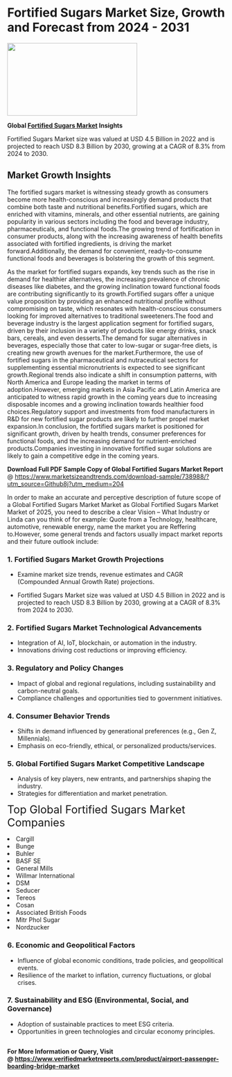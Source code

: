 <H1>Fortified Sugars Market Size, Growth and Forecast from 2024 - 2031</H1><img class="aligncenter size-medium wp-image-584254" src="https://thirdeyenews.in/wp-content/uploads/2024/09/Global-Market-Research-300x168.jpeg" alt="" width="300" height="168" /><p><strong>Global&nbsp;<a href="https://www.marketsizeandtrends.com/download-sample/738988/?utm_source=Github8j?utm_medium=204">Fortified Sugars Market</a> Insights</strong></p><p>Fortified Sugars Market size was valued at USD 4.5 Billion in 2022 and is projected to reach USD 8.3 Billion by 2030, growing at a CAGR of 8.3% from 2024 to 2030.</p><p><h2>Market Growth Insights</h2> <p>The fortified sugars market is witnessing steady growth as consumers become more health-conscious and increasingly demand products that combine both taste and nutritional benefits.Fortified sugars, which are enriched with vitamins, minerals, and other essential nutrients, are gaining popularity in various sectors including the food and beverage industry, pharmaceuticals, and functional foods.The growing trend of fortification in consumer products, along with the increasing awareness of health benefits associated with fortified ingredients, is driving the market forward.Additionally, the demand for convenient, ready-to-consume functional foods and beverages is bolstering the growth of this segment.</p> <p>As the market for fortified sugars expands, key trends such as the rise in demand for healthier alternatives, the increasing prevalence of chronic diseases like diabetes, and the growing inclination toward functional foods are contributing significantly to its growth.Fortified sugars offer a unique value proposition by providing an enhanced nutritional profile without compromising on taste, which resonates with health-conscious consumers looking for improved alternatives to traditional sweeteners.The food and beverage industry is the largest application segment for fortified sugars, driven by their inclusion in a variety of products like energy drinks, snack bars, cereals, and even desserts.The demand for sugar alternatives in beverages, especially those that cater to low-sugar or sugar-free diets, is creating new growth avenues for the market.Furthermore, the use of fortified sugars in the pharmaceutical and nutraceutical sectors for supplementing essential micronutrients is expected to see significant growth.Regional trends also indicate a shift in consumption patterns, with North America and Europe leading the market in terms of adoption.However, emerging markets in Asia Pacific and Latin America are anticipated to witness rapid growth in the coming years due to increasing disposable incomes and a growing inclination towards healthier food choices.Regulatory support and investments from food manufacturers in R&D for new fortified sugar products are likely to further propel market expansion.In conclusion, the fortified sugars market is positioned for significant growth, driven by health trends, consumer preferences for functional foods, and the increasing demand for nutrient-enriched products.Companies investing in innovative fortified sugar solutions are likely to gain a competitive edge in the coming years.<p><span class=""><strong>Download Full PDF Sample Copy of Global Fortified Sugars Market Report</strong> @ <a href="https://www.marketsizeandtrends.com/download-sample/738988/?utm_source=Github8j?utm_medium=204" target="_blank">https://www.marketsizeandtrends.com/download-sample/738988/?utm_source=Github8j?utm_medium=204</a></span></p><p>In order to make an accurate and perceptive description of future scope of a Global&nbsp;Fortified Sugars Market Market as Global&nbsp;Fortified Sugars Market Market of 2025, you need to describe a clear Vision &ndash; What Industry or Linda can you think of for example: Quote from a Technology, healthcare, automotive, renewable energy, name the market you are Reffering to.However, some general trends and factors usually impact market reports and their future outlook include:</p><h3>1.&nbsp;<strong>Fortified Sugars Market Growth Projections</strong></h3><ul><li>Examine market size trends, revenue estimates and CAGR (Compounded Annual Growth Rate) projections.</li><li><p>Fortified Sugars Market size was valued at USD 4.5 Billion in 2022 and is projected to reach USD 8.3 Billion by 2030, growing at a CAGR of 8.3% from 2024 to 2030.</p></li></ul><h3>2.&nbsp;<strong>Fortified Sugars Market Technological Advancements</strong></h3><ul><li>Integration of AI, IoT, blockchain, or automation in the industry.</li><li>Innovations driving cost reductions or improving efficiency.</li></ul><h3>3.&nbsp;<strong>Regulatory and Policy Changes</strong></h3><ul><li>Impact of global and regional regulations, including sustainability and carbon-neutral goals.</li><li>Compliance challenges and opportunities tied to government initiatives.</li></ul><h3>4.&nbsp;<strong>Consumer Behavior Trends</strong></h3><ul><li>Shifts in demand influenced by generational preferences (e.g., Gen Z, Millennials).</li><li>Emphasis on eco-friendly, ethical, or personalized products/services.</li></ul><h3>5.&nbsp;<strong>Global Fortified Sugars Market Competitive Landscape</strong></h3><ul><li>Analysis of key players, new entrants, and partnerships shaping the industry.</li><li>Strategies for differentiation and market penetration.</li></ul><p data-pm-slice="1 1 []"><span style="color: inherit; font-family: inherit; font-size: 25px;">Top Global Fortified Sugars Market Companies</span></p><div class="" data-test-id=""><p><li>Cargill</li><li> Bunge</li><li> Buhler</li><li> BASF SE</li><li> General Mills</li><li> Willmar International</li><li> DSM</li><li> Seducer</li><li> Tereos</li><li> Cosan</li><li> Associated British Foods</li><li> Mitr Phol Sugar</li><li> Nordzucker</li></p></div><h3>6.&nbsp;<strong>Economic and Geopolitical Factors</strong></h3><ul><li>Influence of global economic conditions, trade policies, and geopolitical events.</li><li>Resilience of the market to inflation, currency fluctuations, or global crises.</li></ul><h3>7.&nbsp;<strong>Sustainability and ESG (Environmental, Social, and Governance)</strong></h3><ul><li>Adoption of sustainable practices to meet ESG criteria.</li><li>Opportunities in green technologies and circular economy principles.</li></ul><h2><strong style="font-size: 14px;">For More Information or Query, Visit @&nbsp;</strong><a style="background-color: #ffffff; font-size: 14px;" href="https://www.marketsizeandtrends.com/report/fortified-sugars-market/" target="_blank">https://www.verifiedmarketreports.com/product/airport-passenger-boarding-bridge-market</a></h2>